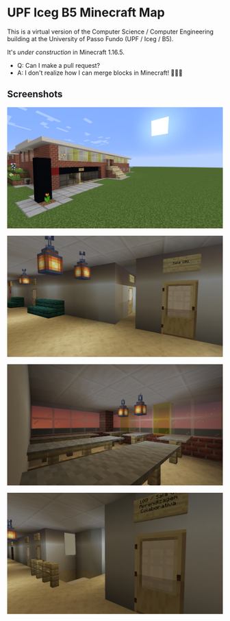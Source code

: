 # UPF Iceg B5 Minecraft Map

This is a virtual version of the Computer Science / Computer Engineering building at the University of Passo Fundo (UPF / Iceg / B5).

It's *under construction* in Minecraft 1.16.5.

- Q: Can I make a pull request?
- A: I don't realize how I can merge blocks in Minecraft! 🤷🏽‍♂️

## Screenshots

![Front/Left view](https://github.com/mjbrusso/UPF-B5-Minecraft/blob/main/_imgs/p01.png)


![Inside](https://github.com/mjbrusso/UPF-B5-Minecraft/blob/main/_imgs/p02.png)


![Inside](https://github.com/mjbrusso/UPF-B5-Minecraft/blob/main/_imgs/p03.png)


![Inside](https://github.com/mjbrusso/UPF-B5-Minecraft/blob/main/_imgs/p04.png)
